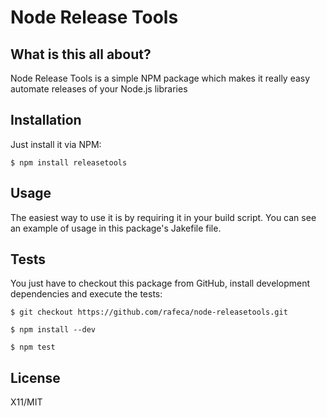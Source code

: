 # Node Release Tools

## What is this all about?

Node Release Tools is a simple NPM package which makes it really easy automate releases of your Node.js libraries

## Installation

Just install it via NPM:
    
    
    $ npm install releasetools
    

## Usage

The easiest way to use it is by requiring it in your build script. You can see an example of usage in this package's
Jakefile file.

## Tests

You just have to checkout this package from GitHub, install development dependencies and execute the tests:

    
    $ git checkout https://github.com/rafeca/node-releasetools.git
    
    $ npm install --dev
    
    $ npm test
    

## License

X11/MIT